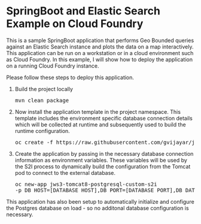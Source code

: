 # SpringBoot and Elastic Search Example on Cloud Foundry

This is a sample SpringBoot application that performs Geo Bounded queries against an Elastic Search instance and plots the data on a map interactively. This application can be run on a workstation or in a cloud environment such as Cloud Foundry. In this example, I will show how to deploy the application on a running Cloud Foundry instance. 

Please follow these steps to deploy this application.

1. Build the project locally
<ul><pre>mvn clean package</pre></ul>

2. Now install the application template in the project namespace. This template includes the environment specific database connection details which will be collected at runtime and subsequently used to build the runtime configuration.
<ul><pre>oc create -f https://raw.githubusercontent.com/gvijayar/jpetstore-tomcat/master/jpetstore-ose3-externaldb.json</pre></ul>

3. Create the application by passing in the necessary database connection information as environment variables. These variables will be used by the S2I process to dynamically build the configuration from the Tomcat pod to connect to the external database.
<ul><pre>oc new-app jws3-tomcat8-postgresql-custom-s2i 
-p DB_HOST=[DATABASE_HOST],DB_PORT=[DATABASE_PORT],DB_DATABASE=[DATABSE_NAME],DB_USERNAME=[USERNAME],DB_PASSWORD=[PASSWORD]</pre></ul>

This application has also been setup to automatically initialize and configure the Postgres database on load - so no additonal database configuration is necessary.

